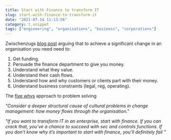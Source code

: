 ```yaml
---
title: Start with Finance to transform IT
slug: start-with-finance-to-transform-it
date: "2021-07-14 11:13:56"
category: t.snippet
tags: ["engineering", "organisations", "business", "corporations"]
---
```


Zwischenzugs [blog post](https://zwischenzugs.com/2021/07/12/if-you-want-to-transform-it-start-with-finance/)
arguing that to achieve a significant change in an organisation you need need to:

1. Get funding.
1. Persuade the finance department to give you money.
1. Understand what they value.
1. Understand their cash flows.
1. Understand how and why customers or clients part with their money.
1. Understand business constraints (legal, reg, operating).

The [five whys](https://www.mindtools.com/pages/article/newTMC_5W.htm) approach to problem solving

_"Consider a deeper structural cause of cultural problems in change management:
how money flows through the organisation."_

_"If you want to transform IT in an enterprise, start with finance. If you can
crack that, you've a chance to succeed with sec and controls functions. If you
don’t know why it’s important to start with finance, you’ll definitely fail "_
